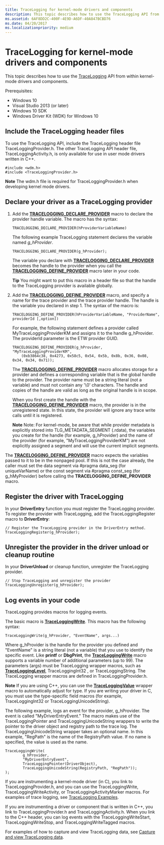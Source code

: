 ```yaml
---
title: TraceLogging for kernel-mode drivers and components
description: This topic describes how to use the TraceLogging API from within kernel-mode drivers and components.
ms.assetid: 6AF8DD2C-400F-4E9D-A6DF-40A847BCBD76
ms.date: 04/20/2017
ms.localizationpriority: medium
---
```


# <span id="devtest.tracelogging_for_kernel-mode_drivers_and_components"></span>TraceLogging for kernel-mode drivers and components


This topic describes how to use the [TraceLogging](https://msdn.microsoft.com/library/windows/desktop/dn904636) API from within kernel-mode drivers and components.

Prerequisites:

-   Windows 10
-   Visual Studio 2013 (or later)
-   Windows 10 SDK
-   Windows Driver Kit (WDK) for Windows 10

## <span id="Include_the_TraceLogging_header_files"></span><span id="include_the_tracelogging_header_files"></span><span id="INCLUDE_THE_TRACELOGGING_HEADER_FILES"></span>Include the TraceLogging header files


To use the TraceLogging API, include the TraceLogging header file TraceLoggingProvider.h. The other TraceLogging API header file, TraceLoggingActivity.h, is only available for use in user mode drivers written in C++.

```
#include <wdm.h>
#include <TraceLoggingProvider.h> 
```

**Note**  The wdm.h file is required for TraceLoggingProvider.h when developing kernel mode drivers.



## <span id="Declare_your_driver_as_a_TraceLogging_provider"></span><span id="declare_your_driver_as_a_tracelogging_provider"></span><span id="DECLARE_YOUR_DRIVER_AS_A_TRACELOGGING_PROVIDER"></span>Declare your driver as a TraceLogging provider


1.  Add the [**TRACELOGGING\_DECLARE\_PROVIDER**](https://msdn.microsoft.com/library/windows/desktop/dn904623) macro to declare the provider handle variable. The macro has the syntax:

    ```
    TRACELOGGING_DECLARE_PROVIDER(hProviderVariableName)
    ```

    The following example TraceLogging statement declares the variable named *g\_hProvider*.

    ```
    TRACELOGGING_DECLARE_PROVIDER(g_hProvider);
    ```

    The variable you declare with [**TRACELOGGING\_DECLARE\_PROVIDER**](https://msdn.microsoft.com/library/windows/desktop/dn904623) becomes the handle to the provider when you call the [**TRACELOGGING\_DEFINE\_PROVIDER**](https://msdn.microsoft.com/library/windows/desktop/dn904624) macro later in your code.

    **Tip**  You might want to put this macro in a header file so that the handle to the TraceLogging provider is available globally.



2.  Add the [**TRACELOGGING\_DEFINE\_PROVIDER**](https://msdn.microsoft.com/library/windows/desktop/dn904624) macro, and specify a name for the trace provider and the trace provider handle. The handle is the variable you declared in step 1. The syntax of the macro is:

    ```
    TRACELOGGING_DEFINE_PROVIDER(hProviderVariableName, "ProviderName", providerId [,option])
    ```

    For example, the following statement defines a provider called MyTraceLoggingProviderKM and assigns it to the handle g\_hProvider. The providerId parameter is the ETW provider GUID.

    ```
    TRACELOGGING_DEFINE_PROVIDER(g_hProvider, "MyTraceLoggingProviderKM", 
        (0xb3864c38, 0x4273, 0x58c5, 0x54, 0x5b, 0x8b, 0x36, 0x08, 0x34, 0x34, 0x71));
    ```

    The [**TRACELOGGING\_DEFINE\_PROVIDER**](https://msdn.microsoft.com/library/windows/desktop/dn904624) macro allocates storage for a provider and defines a corresponding variable that is the global handle to the provider. The provider name must be a string literal (not a variable) and must not contain any '\\0' characters. The handle and copies of the handle are valid as long as the original handle is in scope.

    When you first create the handle with the [**TRACELOGGING\_DEFINE\_PROVIDER**](https://msdn.microsoft.com/library/windows/desktop/dn904624) macro, the provider is in the unregistered state. In this state, the provider will ignore any trace write calls until it is registered.

    **Note**  Note: For kernel-mode, be aware that while provider metadata is explicitly stored into TLG\_METADATA\_SEGMENT (.rdata), the variables you create for the handle (for example, g\_hProvider) and the name of the provider (for example, "MyTraceLoggingProviderKM") are not explicitly assigned a segment and will use the current implicit segments.




The [**TRACELOGGING\_DEFINE\_PROVIDER**](https://msdn.microsoft.com/library/windows/desktop/dn904624) macro expects the variables passed to it to be in the nonpaged pool. If this is not the case already, the caller must set the data segment via \#pragma data\_seg (for uniqueVarName) or the const segment via \#pragma const\_seg (for g\_hMyProvider) before calling the **TRACELOGGING\_DEFINE\_PROVIDER** macro.


## <span id="Register_the_driver_with_TraceLogging"></span><span id="register_the_driver_with_tracelogging"></span><span id="REGISTER_THE_DRIVER_WITH_TRACELOGGING"></span>Register the driver with TraceLogging


In your **DriverEntry** function you must register the TraceLogging provider.
To register the provider with TraceLogging, add the TraceLoggingRegister macro to **DriverEntry**:

```
// Register the TraceLogging provider in the DriverEntry method.
TraceLoggingRegister(g_hProvider);
```

## <span id="Unregister_the_provider_in_the_driver_unload_or_cleanup_routine"></span><span id="unregister_the_provider_in_the_driver_unload_or_cleanup_routine"></span><span id="UNREGISTER_THE_PROVIDER_IN_THE_DRIVER_UNLOAD_OR_CLEANUP_ROUTINE"></span>Unregister the provider in the driver unload or cleanup routine


In your **DriverUnload** or cleanup function, unregister the TraceLogging provider.
```
// Stop TraceLogging and unregister the provider
TraceLoggingUnregister(g_hProvider);
```

## <span id="Log_events_in_your_code"></span><span id="log_events_in_your_code"></span><span id="LOG_EVENTS_IN_YOUR_CODE"></span>Log events in your code


TraceLogging provides macros for logging events.

The basic macro is [**TraceLoggingWrite**](https://msdn.microsoft.com/library/windows/desktop/dn904617). This macro has the following syntax:

```
TraceLoggingWrite(g_hProvider, "EventName", args...)
```

Where g\_hProvider is the handle for the provider you defined and "EventName" is a string literal (not a variable) that you use to identify the specific event. Like **printf** or **DbgPrint**, the [**TraceLoggingWrite**](https://msdn.microsoft.com/library/windows/desktop/dn904617) macro supports a variable number of additional parameters (up to 99). The parameters (args) must be TraceLogging wrapper macros, such as [**TraceLoggingLevel**](https://msdn.microsoft.com/library/windows/desktop/dn933288), TraceLoggingInt32 , or TraceLoggingString. The TraceLogging wrapper macros are defined in TraceLoggingProvider.h.

**Note**  If you are using C++, you can use the [**TraceLoggingValue**](https://msdn.microsoft.com/library/windows/desktop/dn933292) wrapper macro to automatically adjust for type. If you are writing your driver in C, you must use the type-specific field macros (for example, TraceLoggingInt32 or TraceLoggingUnicodeString).



The following example, logs an event for the provider, g\_hProvider. The event is called "MyDriverEntryEvent." The macro makes use of the TraceLoggingPointer and TraceLoggingUnicodeString wrappers to write the pointer to the driver object and registry path to the trace log. The TraceLoggingUnicodeString wrapper takes an optional name. In this example, "RegPath" is the name of the RegistryPath value. If no name is specified, the value is used as the name.

```
TraceLoggingWrite(
        g_hProvider,
        "MyDriverEntryEvent",
        TraceLoggingPointer(DriverObject),
        TraceLoggingUnicodeString(RegistryPath, "RegPath")); 
);
```

If you are instrumenting a kernel-mode driver (in C), you link to TraceLoggingProvider.h, and you can use the TraceLoggingWrite, TraceLoggingWriteActivity, or TraceLoggingActivityMarker macros. For examples of trace logging, see [TraceLogging Examples](tracelogging-examples.md).

If you are instrumenting a driver or component that is written in C++, you link to TraceLoggingProvider.h and TraceLoggingActivity.h. When you link to the C++ header, you can log events with the TraceLoggingWriteStart, TraceLoggingWriteStop, and TraceLoggingWriteTagged macros.

For examples of how to capture and view TraceLogging data, see [Capture and view TraceLogging data](capture-and-view-tracelogging-data.md).









